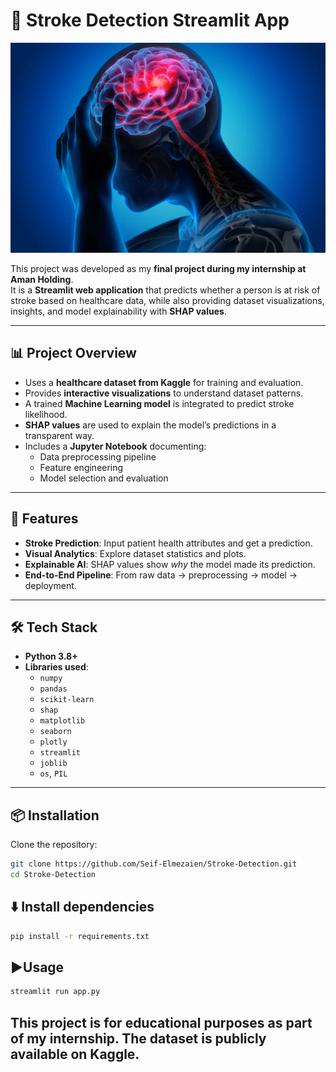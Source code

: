 # 🧠 Stroke Detection Streamlit App

![App Interface](img/stroke.jpg)

This project was developed as my **final project during my internship at Aman Holding**.  
It is a **Streamlit web application** that predicts whether a person is at risk of stroke based on healthcare data, while also providing dataset visualizations, insights, and model explainability with **SHAP values**.

---

## 📊 Project Overview
- Uses a **healthcare dataset from Kaggle** for training and evaluation.
- Provides **interactive visualizations** to understand dataset patterns.
- A trained **Machine Learning model** is integrated to predict stroke likelihood.
- **SHAP values** are used to explain the model’s predictions in a transparent way.
- Includes a **Jupyter Notebook** documenting:
  - Data preprocessing pipeline  
  - Feature engineering  
  - Model selection and evaluation  

---

## 🚀 Features
- **Stroke Prediction**: Input patient health attributes and get a prediction.
- **Visual Analytics**: Explore dataset statistics and plots.
- **Explainable AI**: SHAP values show *why* the model made its prediction.
- **End-to-End Pipeline**: From raw data → preprocessing → model → deployment.

---

## 🛠️ Tech Stack
- **Python 3.8+**  
- **Libraries used**:  
  - `numpy`  
  - `pandas`  
  - `scikit-learn`  
  - `shap`  
  - `matplotlib`  
  - `seaborn`  
  - `plotly`  
  - `streamlit`  
  - `joblib`  
  - `os`, `PIL`  

---

## 📦 Installation

Clone the repository:
```bash
git clone https://github.com/Seif-Elmezaien/Stroke-Detection.git
cd Stroke-Detection
```


## ⬇️ Install dependencies
```bash
pip install -r requirements.txt
```


## ▶️Usage
```bash
streamlit run app.py
```

## **This project is for educational purposes as part of my internship. The dataset is publicly available on Kaggle.**
